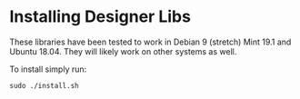 # Installing Designer Libs

These libraries have been tested to work in Debian 9 (stretch)
Mint 19.1 and Ubuntu 18.04. They will likely work on other systems
as well.

To install simply run:

`sudo ./install.sh`
